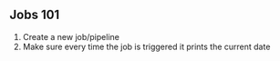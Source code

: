 ## Jobs 101

1. Create a new job/pipeline
2. Make sure every time the job is triggered it prints the current date
